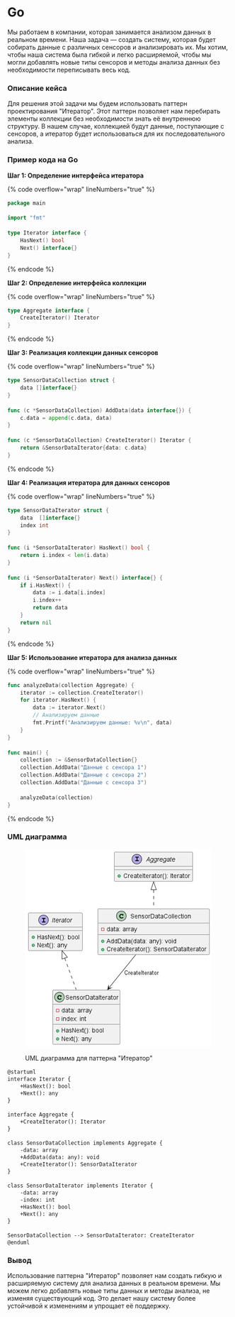 # Go

Мы работаем в компании, которая занимается анализом данных в реальном времени. Наша задача — создать систему, которая будет собирать данные с различных сенсоров и анализировать их. Мы хотим, чтобы наша система была гибкой и легко расширяемой, чтобы мы могли добавлять новые типы сенсоров и методы анализа данных без необходимости переписывать весь код.

### Описание кейса

Для решения этой задачи мы будем использовать паттерн проектирования "Итератор". Этот паттерн позволяет нам перебирать элементы коллекции без необходимости знать её внутреннюю структуру. В нашем случае, коллекцией будут данные, поступающие с сенсоров, а итератор будет использоваться для их последовательного анализа.

### Пример кода на Go

**Шаг 1: Определение интерфейса итератора**

{% code overflow="wrap" lineNumbers="true" %}
```go
package main

import "fmt"

type Iterator interface {
    HasNext() bool
    Next() interface{}
}
```
{% endcode %}

**Шаг 2: Определение интерфейса коллекции**

{% code overflow="wrap" lineNumbers="true" %}
```go
type Aggregate interface {
    CreateIterator() Iterator
}
```
{% endcode %}

**Шаг 3: Реализация коллекции данных сенсоров**

{% code overflow="wrap" lineNumbers="true" %}
```go
type SensorDataCollection struct {
    data []interface{}
}

func (c *SensorDataCollection) AddData(data interface{}) {
    c.data = append(c.data, data)
}

func (c *SensorDataCollection) CreateIterator() Iterator {
    return &SensorDataIterator{data: c.data}
}
```
{% endcode %}

**Шаг 4: Реализация итератора для данных сенсоров**

{% code overflow="wrap" lineNumbers="true" %}
```go
type SensorDataIterator struct {
    data  []interface{}
    index int
}

func (i *SensorDataIterator) HasNext() bool {
    return i.index < len(i.data)
}

func (i *SensorDataIterator) Next() interface{} {
    if i.HasNext() {
        data := i.data[i.index]
        i.index++
        return data
    }
    return nil
}
```
{% endcode %}

**Шаг 5: Использование итератора для анализа данных**

{% code overflow="wrap" lineNumbers="true" %}
```go
func analyzeData(collection Aggregate) {
    iterator := collection.CreateIterator()
    for iterator.HasNext() {
        data := iterator.Next()
        // Анализируем данные
        fmt.Printf("Анализируем данные: %v\n", data)
    }
}

func main() {
    collection := &SensorDataCollection{}
    collection.AddData("Данные с сенсора 1")
    collection.AddData("Данные с сенсора 2")
    collection.AddData("Данные с сенсора 3")

    analyzeData(collection)
}
```
{% endcode %}

### UML диаграмма

<figure><img src="../../../../../.gitbook/assets/image (1) (1) (1) (1) (1) (1) (1) (1) (1).png" alt=""><figcaption><p>UML диаграмма для паттерна "Итератор"</p></figcaption></figure>

```plantuml
@startuml
interface Iterator {
    +HasNext(): bool
    +Next(): any
}

interface Aggregate {
    +CreateIterator(): Iterator
}

class SensorDataCollection implements Aggregate {
    -data: array
    +AddData(data: any): void
    +CreateIterator(): SensorDataIterator
}

class SensorDataIterator implements Iterator {
    -data: array
    -index: int
    +HasNext(): bool
    +Next(): any
}

SensorDataCollection --> SensorDataIterator: CreateIterator
@enduml
```

### Вывод

Использование паттерна "Итератор" позволяет нам создать гибкую и расширяемую систему для анализа данных в реальном времени. Мы можем легко добавлять новые типы данных и методы анализа, не изменяя существующий код. Это делает нашу систему более устойчивой к изменениям и упрощает её поддержку.
